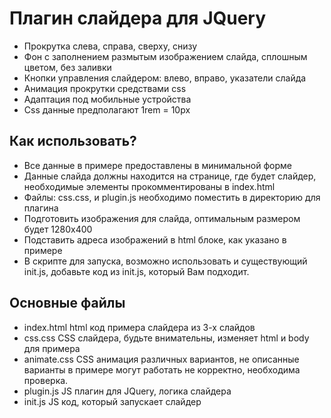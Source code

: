 # Плагин слайдера для JQuery
- Прокрутка слева, справа, сверху, снизу
- Фон с заполнением размытым изображением слайда, сплошным цветом, без заливки
- Кнопки управления слайдером: влево, вправо, указатели слайда
- Анимация прокрутки средствами css 
- Адаптация под мобильные устройства
- Css данные предполагают 1rem = 10px

## Как использовать?
- Все данные в примере предоставлены в минимальной форме
- Данные слайда должны находится на странице, где будет слайдер, необходимые элементы прокомментированы в index.html
- Файлы: css.css, и plugin.js необходимо поместить в директорию для плагина
- Подготовить изображения для слайда, оптимальным размером будет 1280x400
- Подставить адреса изображений в html блоке, как указано в примере
- В скрипте для запуска, возможно использовать и существующий init.js, добавьте код из init.js, который Вам подходит.

## Основные файлы
- index.html html код примера слайдера из 3-х слайдов
- css.css CSS слайдера, будьте внимательны, изменяет html и body для примера
- animate.css CSS анимация различных вариантов, не описанные варианты в примере могут работать не корректно, необходима проверка.
- plugin.js JS плагин для JQuery, логика слайдера
- init.js JS код, который запускает слайдер
